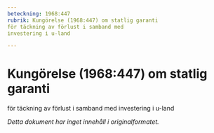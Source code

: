 ```yaml
---
beteckning: 1968:447
rubrik: Kungörelse (1968:447) om statlig garanti 
för täckning av förlust i samband med 
investering i u-land

---
```

# Kungörelse (1968:447) om statlig garanti 
för täckning av förlust i samband med 
investering i u-land

*Detta dokument har inget innehåll i originalformatet.*